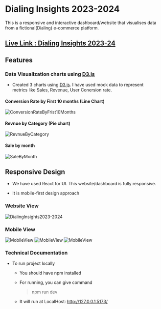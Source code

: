# Dialing Insights 2023-2024

This is a responsive and interactive dashboard/website that visualises data from a fictional(Dialing) e-commerce
platform.

## [Live Link : Dialing Insights 2023-24](https://dialing-ecommerceinsights.netlify.app/)

## Features

### Data Visualization charts using [D3.js](https://d3js.org/)

- Created 3 charts using [D3.js](https://d3js.org/). I have used mock data to represent metrics like Sales, Revenue, User Conersion rate.

#### Conversion Rate by First 10 months (Line Chart)

![ConversionRateByFrist10Months](/img/LineChart.png)

#### Revnue by Category (Pie chart)

![RevnueByCategory](/img/PieChart.png)

#### Sale by month

![SaleByMonth](/img/BarChart.png)



## Responsive Design
- We have used React for UI. This website/dashboard is fully responsive. 

- It is mobile-first design approach

### Website View

![DialingInsights2023-2024](/img/WebsiteView.png)

### Mobile View
![MobileView](/img/MobileView1.png) ![MobileView](/img/MobileView2.png) ![MobileView](/img/MobileView3.png)

### Technical Documentation
- To run project locally
  - You should have npm installed
  - For running, you can give command 

    > npm run dev
  - It will run at LocalHost:  http://127.0.0.1:5173/